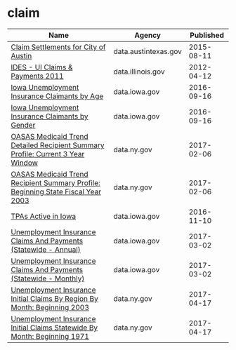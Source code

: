 # claim

Name | Agency | Published
---- | ---- | ---------
[Claim Settlements for City of Austin](../datasets/3tiy-6kg3.md) | data.austintexas.gov | 2015-08-11
[IDES - UI Claims & Payments 2011](../datasets/j8nk-ypur.md) | data.illinois.gov | 2012-04-12
[Iowa Unemployment Insurance Claimants by Age](../datasets/7uss-66ak.md) | data.iowa.gov | 2016-09-16
[Iowa Unemployment Insurance Claimants by Gender](../datasets/t92x-wtrh.md) | data.iowa.gov | 2016-09-16
[OASAS Medicaid Trend Detailed Recipient Summary Profile: Current 3 Year Window](../datasets/hrsh-6vzi.md) | data.ny.gov | 2017-02-06
[OASAS Medicaid Trend Recipient Summary Profile: Beginning State Fiscal Year 2003](../datasets/g4vm-hyyi.md) | data.ny.gov | 2017-02-06
[TPAs Active in Iowa](../datasets/u8cp-3zup.md) | data.iowa.gov | 2016-11-10
[Unemployment Insurance Claims And Payments (Statewide - Annual)](../datasets/rmcb-sifx.md) | data.iowa.gov | 2017-03-02
[Unemployment Insurance Claims And Payments (Statewide - Monthly)](../datasets/jpje-kkb9.md) | data.iowa.gov | 2017-03-02
[Unemployment Insurance Initial Claims By Region By Month: Beginning 2003](../datasets/w34r-gwfk.md) | data.ny.gov | 2017-04-17
[Unemployment Insurance Initial Claims Statewide By Month: Beginning 1971](../datasets/ns8z-xewg.md) | data.ny.gov | 2017-04-17

